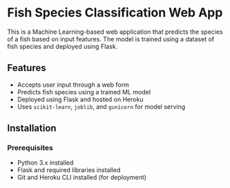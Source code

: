 # Fish Species Classification Web App

This is a Machine Learning-based web application that predicts the species of a fish based on input features. The model is trained using a dataset of fish species and deployed using Flask.

## Features
- Accepts user input through a web form
- Predicts fish species using a trained ML model
- Deployed using Flask and hosted on Heroku
- Uses `scikit-learn`, `joblib`, and `gunicorn` for model serving

## Installation

### Prerequisites
- Python 3.x installed
- Flask and required libraries installed
- Git and Heroku CLI installed (for deployment)

